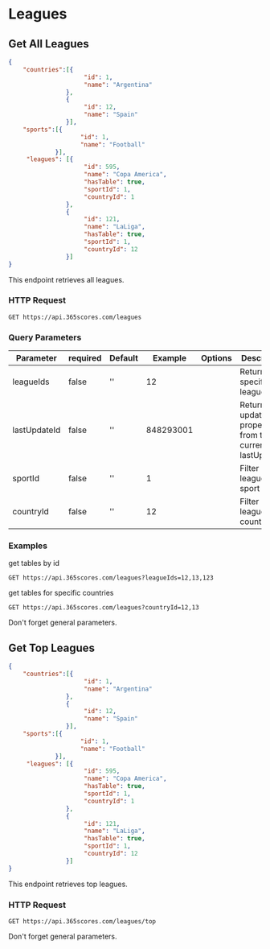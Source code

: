 # Leagues

## Get All Leagues

```json
{
    "countries":[{
                     "id": 1,
                     "name": "Argentina"
                },
                {
                     "id": 12,
                     "name": "Spain"
                }],
    "sports":[{
                    "id": 1,
                    "name": "Football"
             }],
     "leagues": [{
                     "id": 595,
                     "name": "Copa America",
                     "hasTable": true,
                     "sportId": 1,
                     "countryId": 1
                },
                {
                     "id": 121,
                     "name": "LaLiga",
                     "hasTable": true,
                     "sportId": 1,
                     "countryId": 12
                }]
}
```

This endpoint retrieves all leagues.

### HTTP Request

`GET https://api.365scores.com/leagues`

### Query Parameters

Parameter | required | Default | Example | Options | Description
--------- | ------- | ----------- | --- | ----- | ---------
leagueIds | false | '' | 12 | | Return specific leagues
lastUpdateId | false | '' | 848293001 | | Return only updated properties from the current lastUpdateId 
sportId | false | '' | 1 | | Filter leagues by sport 
countryId | false | '' | 12 | | Filter leagues by country  

### Examples

get tables by id

`GET https://api.365scores.com/leagues?leagueIds=12,13,123`

get tables for specific countries

`GET https://api.365scores.com/leagues?countryId=12,13`


<aside class="notice">
Don't forget general parameters.
</aside>

## Get Top Leagues

```json
{
    "countries":[{
                     "id": 1,
                     "name": "Argentina"
                },
                {
                     "id": 12,
                     "name": "Spain"
                }],
    "sports":[{
                    "id": 1,
                    "name": "Football"
             }],
     "leagues": [{
                     "id": 595,
                     "name": "Copa America",
                     "hasTable": true,
                     "sportId": 1,
                     "countryId": 1
                },
                {
                     "id": 121,
                     "name": "LaLiga",
                     "hasTable": true,
                     "sportId": 1,
                     "countryId": 12
                }]
}
```

This endpoint retrieves top leagues.

### HTTP Request

`GET https://api.365scores.com/leagues/top`

<aside class="notice">
Don't forget general parameters.
</aside>
